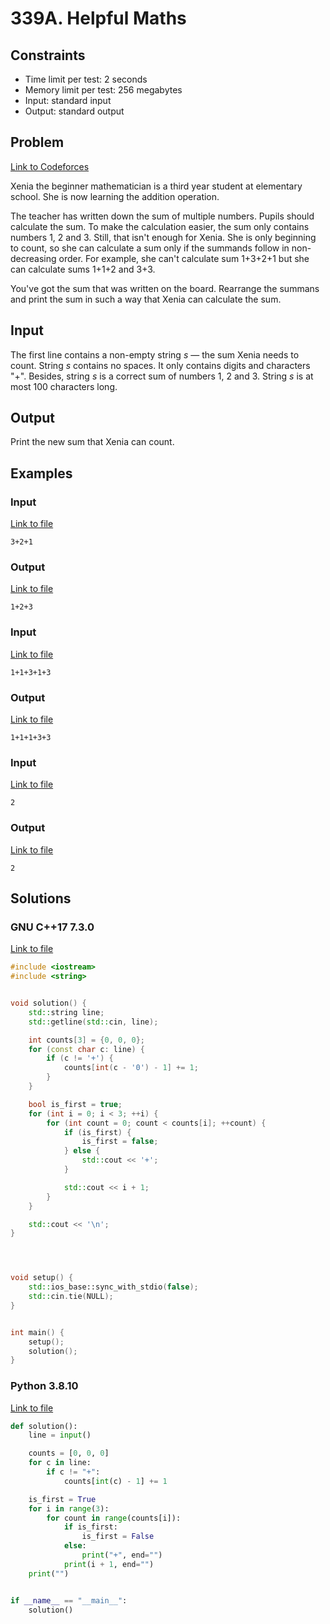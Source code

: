 # 339A. Helpful Maths

## Constraints

  - Time limit per test: 2 seconds
  - Memory limit per test: 256 megabytes
  - Input: standard input
  - Output: standard output

## Problem

[Link to Codeforces](https://codeforces.com/problemset/problem/339/A)

Xenia the beginner mathematician is a third year student at elementary school. She is now learning the addition operation.

The teacher has written down the sum of multiple numbers. Pupils should calculate the sum. To make the calculation easier, the sum only contains numbers 1, 2 and 3. Still, that isn't enough for Xenia. She is only beginning to count, so she can calculate a sum only if the summands follow in non-decreasing order. For example, she can't calculate sum 1+3+2+1 but she can calculate sums 1+1+2 and 3+3.

You've got the sum that was written on the board. Rearrange the summans and print the sum in such a way that Xenia can calculate the sum.

## Input

The first line contains a non-empty string $s$ — the sum Xenia needs to count. String $s$ contains no spaces. It only contains digits and characters "+". Besides, string $s$ is a correct sum of numbers 1, 2 and 3. String $s$ is at most 100 characters long.

## Output

Print the new sum that Xenia can count.

## Examples

### Input

[Link to file](input_0.txt)

```
3+2+1
```

### Output

[Link to file](expected_0.txt)

```
1+2+3
```

### Input

[Link to file](input_1.txt)

```
1+1+3+1+3
```

### Output

[Link to file](expected_1.txt)

```
1+1+1+3+3
```

### Input

[Link to file](input_2.txt)

```
2
```

### Output

[Link to file](expected_2.txt)

```
2
```

## Solutions

### GNU C++17 7.3.0

[Link to file](solution.cpp)

```cpp
#include <iostream>
#include <string>


void solution() {
    std::string line;
    std::getline(std::cin, line);

    int counts[3] = {0, 0, 0};
    for (const char c: line) {
        if (c != '+') {
            counts[int(c - '0') - 1] += 1;
        }
    }

    bool is_first = true;
    for (int i = 0; i < 3; ++i) {
        for (int count = 0; count < counts[i]; ++count) {
            if (is_first) {
                is_first = false;
            } else {
                std::cout << '+';
            }

            std::cout << i + 1;
        }
    }

    std::cout << '\n';
}




void setup() {
    std::ios_base::sync_with_stdio(false);
    std::cin.tie(NULL);
}


int main() {
    setup();
    solution();
}
```

### Python 3.8.10

[Link to file](solution.py)

```python
def solution():
    line = input()

    counts = [0, 0, 0]
    for c in line:
        if c != "+":
            counts[int(c) - 1] += 1

    is_first = True
    for i in range(3):
        for count in range(counts[i]):
            if is_first:
                is_first = False
            else:
                print("+", end="")
            print(i + 1, end="")
    print("")


if __name__ == "__main__":
    solution()
```
